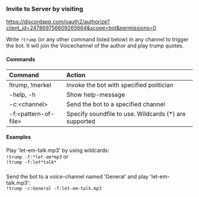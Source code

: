 ### Invite to Server by visiting  
https://discordapp.com/oauth2/authorize?client_id=247869756609265664&scope=bot&permissions=0

Write `!trump` (or any other command listed below) in any channel to trigger the bot. It will join the Voicechannel of the author and play trump quotes.

#### Commands
|Command|Action|
|:---|:---|
|!trump, !merkel|Invoke the bot with specified politician|
|-help, -h|Show help-message|
|-c:\<channel>|Send the bot to a specified channel|
|-f:\<pattern-of-file>|Specify soundfile to use. Wildcards (*) are supported|

#### Examples

Play 'let-em-talk.mp3' by using wildcards:  
`!trump -f:*let-em*mp3` or  
`!trump -f:let*talk*`

#####
Send the bot to a voice-channel named 'General' and play 'let-em-talk.mp3':  
`!trump -c:General -f:let-em-talk.mp3`

